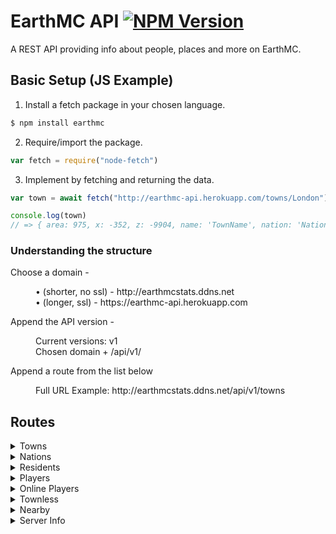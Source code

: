  # EarthMC API [![NPM Version][npm-image]][npm-url] 
A REST API providing info about people, places and more on EarthMC.

## Basic Setup (JS Example)
1. Install a fetch package in your chosen language.
```js 
$ npm install earthmc
```
2. Require/import the package.
```js
var fetch = require("node-fetch")
```
3. Implement by fetching and returning the data. 
  ```js
var town = await fetch("http://earthmc-api.herokuapp.com/towns/London").then(res => res.json()).catch(err => { return err })

console.log(town)
// => { area: 975, x: -352, z: -9904, name: 'TownName', nation: 'NationName', mayor: 'MayorName', residents: ['Resident', 'OtherResident', ...], pvp: false, mobs: false, public: false, explosion: false, fire: false, capital: true }
```

### Understanding the structure
<dl>
  <dl>Choose a domain - </dl>
  <dd>• (shorter, no ssl) - http://earthmcstats.ddns.net</dd>
  <dd>• (longer, ssl) - https://earthmc-api.herokuapp.com</dd>

  <dl>Append the API version - </dl>
  <dd>Current versions: v1</dd>
  <dd>Chosen domain + /api/v1/</dd>
  
  <dl>Append a route from the list below</dl>
  <dd>Full URL Example: http://earthmcstats.ddns.net/api/v1/towns</dd>
</dl>

## Routes
<details>
<summary>Towns</summary>
<p>

All - [towns/](https://earthmc-api.herokuapp.com/api/v1/towns/)<br>
Single - [towns/townName](https://earthmc-api.herokuapp.com/api/v1/towns/London)
</details>

<details>
<summary>Nations</summary>
<p>

All - [nations/](https://earthmc-api.herokuapp.com/api/v1/nations/)<br>
Single - [nations/nationName](https://earthmc-api.herokuapp.com/api/v1/nations/Britain)
</details>

<details>
<summary>Residents</summary>
<p>

All - [residents/](https://earthmc-api.herokuapp.com/api/v1/residents/)<br>
Single - [residents/residentName](https://earthmc-api.herokuapp.com/api/v1/residents/Warriorrr)
</details>

<details>
<summary>Players</summary>
<p>

This merges online players and residents.<br>
**NOTE** - The "town", "nation" and "rank" keys will not appear for townless players

All - [allplayers/](https://earthmc-api.herokuapp.com/api/v1/allplayers/)<br>
Single - [allplayers/playerName](https://earthmc-api.herokuapp.com/api/v1/allplayers/playerName)
</details>

<details>
<summary>Online Players</summary>
<p>

All - [onlineplayers/](https://earthmc-api.herokuapp.com/api/v1/onlineplayers/)<br>
Single - [onlineplayers/playerName](https://earthmc-api.herokuapp.com/api/v1/onlineplayers/playerName)
</details>

<details>
<summary>Townless</summary>
<p> 
  
Only displays townless players that are online.
  
[townlessplayers/](https://earthmc-api.herokuapp.com/api/v1/townlessplayers)
</details>

<details>
<summary>Nearby</summary>
<p>
  
Returns any players visible on the map in a radius to a certain point.<br>
  
xPos/zPos - The coordinates of a point on the dynmap.<br>
xRadius/zRadius - The x and z radii (in blocks) around the specified coords.

[nearby/xPos/zPos/xRadius/zRadius](https://earthmc-api.herokuapp.com/api/v1/nearby/xPos/zPos/xRadius/zRadius)
</details>

<details>
<summary>Server Info</summary>
<p>

[serverinfo/](https://earthmc-api.herokuapp.com/api/v1/serverinfo/)
</details>

<!-- Markdown link & img dfn's -->
[npm-image]: https://img.shields.io/npm/v/earthmc.svg?style=flat-square
[npm-url]: https://www.npmjs.com/package/earthmc
[logo]: https://cdn.glitch.me/project-avatar/5bf8d5e2-f6b5-469a-9f2f-b384fa098bd2.png "EarthMC Stats Icon"
